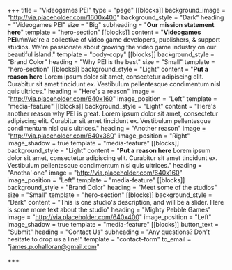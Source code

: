 +++
title = "Videogames PEI"
type = "page"
[[blocks]]
background_image = "http://via.placeholder.com/1600x400"
background_style = "Dark"
heading = "Videogames PEI"
size = "Big"
subheading = "**Our mission statement here**"
template = "hero-section"
[[blocks]]
content = "**Videogames PEI**\n\nWe're a collective of video game developers, publishers, & support studios. We're passionate about growing the video game industry on our beautiful island."
template = "body-copy"
[[blocks]]
background_style = "Brand Color"
heading = "Why PEI is the best"
size = "Small"
template = "hero-section"
[[blocks]]
background_style = "Light"
content = "**Put a reason here** Lorem ipsum dolor sit amet, consectetur adipiscing elit. Curabitur sit amet tincidunt ex. Vestibulum pellentesque condimentum nisl quis ultrices."
heading = "Here's a reason"
image = "http://via.placeholder.com/640x160"
image_position = "Left"
template = "media-feature"
[[blocks]]
background_style = "Light"
content = "Here's another reason why PEI is great. Lorem ipsum dolor sit amet, consectetur adipiscing elit. Curabitur sit amet tincidunt ex. Vestibulum pellentesque condimentum nisl quis ultrices."
heading = "Another reason"
image = "http://via.placeholder.com/640x360"
image_position = "Right"
image_shadow = true
template = "media-feature"
[[blocks]]
background_style = "Light"
content = "**Put a reason here** Lorem ipsum dolor sit amet, consectetur adipiscing elit. Curabitur sit amet tincidunt ex. Vestibulum pellentesque condimentum nisl quis ultrices."
heading = "Anotha' one"
image = "http://via.placeholder.com/640x160"
image_position = "Left"
template = "media-feature"
[[blocks]]
background_style = "Brand Color"
heading = "Meet some of the studios"
size = "Small"
template = "hero-section"
[[blocks]]
background_style = "Dark"
content = "This is one studio's description, and will be a slider. Here is some more text about the studio"
heading = "Mighty Pebble Games"
image = "http://via.placeholder.com/640x400"
image_position = "Left"
image_shadow = true
template = "media-feature"
[[blocks]]
button_text = "Submit"
heading = "Contact Us"
subheading = "Any questions? Don't hesitate to drop us a line!"
template = "contact-form"
to_email = "james.p.ohalloran@gmail.com"

+++
